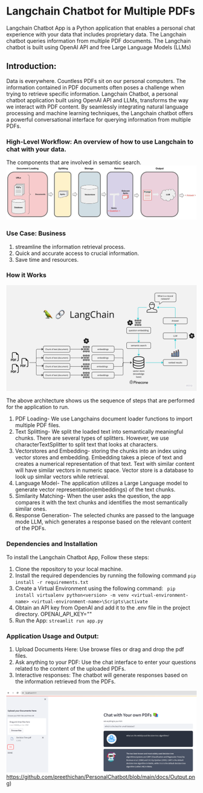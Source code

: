 # Langchain Chatbot for Multiple PDFs

Langchain Chatbot App is a Python application that enables a personal chat experience
with your data that includes proprietary data. The Langchain chatbot queries
information from multiple PDF documents. The Langchain chatbot is built using OpenAI API and free 
Large Language Models (LLMs)

## Introduction: 

Data is everywhere. Countless PDFs sit on our personal computers.
The information contained in PDF documents often poses a challenge when trying to 
retrieve specific information. Langchain Chatbot, a personal chatbot application built 
using OpenAI API and LLMs, transforms the way we interact with PDF content. By seamlessly
integrating natural language processing and machine learning techniques, the Langchain 
chatbot offers a powerful conversational interface for querying information from multiple 
PDFs.

### High-Level Workflow: An overview of how to use Langchain to chat with your data.
The components that are involved in semantic search.
![Hight-Level](https://github.com/preethichan/PersonalChatbot/blob/main/docs/RAG.jpg)


### Use Case: Business

1. streamline the information retrieval process.
2. Quick and accurate access to crucial information.
3. Save time and resources.

### How it Works
![img.png](https://github.com/preethichan/PersonalChatbot/blob/main/docs/PDF-LangChain.jpg)

The above architecture shows us the sequence of steps that 
are performed for the application to run. 
1. PDF Loading- We use Langchains document loader functions to 
   import multiple PDF files. 
2. Text Splitting- We split the loaded text into semantically meaningful 
   chunks. There are several types of splitters. However, we use characterTextSplitter
   to split text that looks at characters.
3. Vectorstores and Embedding- storing the chunks into an index using
   vector stores and embedding. Embedding takes a piece of text and creates
   a numerical representation of that text. Text with similar content
   will have similar vectors in numeric space. Vector store is a database to
   look up similar vectors while retrieval.
4. Language Model- The application utilizes a Large Language model to generate
   vector representation(embeddings) of the text chunks.
5. Similarity Matching- When the user asks the question, the app compares it with the text 
   chunks and identifies the most semantically similar ones.
6. Response Generation- The selected chunks are passed to the language mode LLM, which
   generates a response based on the relevant content of the PDFs.

### Dependencies and Installation

To install the Langchain Chatbot App, Follow these steps:
1. Clone the repository to your local machine.
2. Install the required dependencies by running the following command
   `pip install -r requirements.txt`
3. Create a Virtual Environment using the following command:
  ` pip install virtualenv
    python<version> -m venv <virtual-environment-name>
    <virtual-environment-name>\Scripts\activate`
4. Obtain an API key from OpenAI and add it to the .env file in the project directory.
   OPENAI_API_KEY="<your key>"
5. Run the App:
   `streamlit run app.py`

### Application Usage and Output: 
1. Upload Documents Here: Use browse files or drag and drop the pdf files.
2. Ask anything to your PDF: Use the chat interface to enter your questions related to
   the content of the uploaded PDFs.
3. Interactive responses: The chatbot will generate responses based on the information retrieved
   from the PDFs.

![img_2.png](https://github.com/preethichan/PersonalChatbot/blob/main/docs/Output.png)https://github.com/preethichan/PersonalChatbot/blob/main/docs/Output.png)
 
